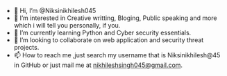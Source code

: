 - 👋 Hi, I’m @Niksinikhilesh045
- 👀 I’m interested in Creative writting, Bloging, Public speaking and more which i will tell you personally, if you.
- 🌱 I’m currently learning Python and Cyber security essentials.
- 💞️ I’m looking to collaborate on web application and security threat projects.
- 📫 How to reach me ,just  search my username that is Niksinikhilesh@45 in GitHub or just mail me at nikhileshsingh045@gmail.com.

<!---
Niksinikhilesh045/Niksinikhilesh045 is a ✨ special ✨ repository because its `README.md` (this file) appears on your GitHub profile.
You can click the Preview link to take a look at your changes.
--->
